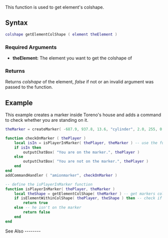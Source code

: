 This function is used to get element's colshape.

Syntax
------

``` lua
colshape getElementColShape ( element theElement )          
```

### Required Arguments

-   **theElement:** The element you want to get the colshape of

### Returns

Returns *colshape* of the element, *false* if not or an invalid argument was passed to the function.

Example
-------

<section class="server" name="Server" show="true">
This example creates a marker inside Toreno's house and adds a command to check whether you are standing on it.

``` lua
theMarker = createMarker( -687.9, 937.8, 13.6, "cylinder", 2.0, 255, 0, 0, 80 ) -- create a red cylinder marker inside Toreno's house

function checkOnMarker ( thePlayer )
    local isIn = isPlayerInMarker( thePlayer, theMarker ) -- use the function to check if player is in the marker
    if isIn then
        outputChatBox( "You are on the marker.", thePlayer )
    else
        outputChatBox( "You are not on the marker.", thePlayer )
    end
end
addCommandHandler ( "amionmarker", checkOnMarker )

-- define the isPlayerInMarker function
function isPlayerInMarker( thePlayer, theMarker )
    local theShape = getElementColShape( theMarker ) -- get markers colshape
    if isElementWithinColShape( thePlayer, theShape ) then -- check if the player is in it
        return true
    else -- he isn't on the marker
        return false
    end
end
```

</section>
See Also
--------
